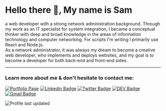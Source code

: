 

<!--
**SamSepehri/samsepehri** is a ✨ _special_ ✨ repository because its `README.md` (this file) appears on your GitHub profile.

Here are some ideas to get you started:

- 🔭 I’m currently working on ...
- 🌱 I’m currently learning ...
- 👯 I’m looking to collaborate on ...
- 🤔 I’m looking for help with ...
- 💬 Ask me about ...
- 📫 How to reach me: ...
- 😄 Pronouns: ...
- ⚡ Fun fact: ...
-->

# Hello there 👋, My name is Sam

<p>
a web developer with a strong network administration background. Through my work as an IT specialist for system integration, I became a conceptual thinker with deep and broad knowledge in the areas of information technology and computer networking. For scripts I'm writing I primarily use React and Node.js.<br>
As a network administrator, it was always my dream to become a creative web developer, who implements and deploys websites, and my goal is to become a developer for both back-end and front-end sides. 
</p>

---

### Learn more about me & don't hesitate to contact me:

[![Portfolio Page](https://img.shields.io/badge/www.SamSepehri.com-cc4e56?style=flat-square&link=http://www.samsepehri.com)](http://www.samsepehri.com)
[![Linkedin Badge](https://img.shields.io/badge/-Sam%20Sepehri--0072b1?style=flat-square&logo=Linkedin&logoColor=white&link=https://www.linkedin.com/in/sam-sepehri-90b6a3146)](https://www.linkedin.com/in/sam-sepehri-90b6a3146)
[![Twitter Badge](https://img.shields.io/badge/-sam__sepehri-1DA1F2?style=flat-square&logo=Twitter&logoColor=white&link=https://twitter.com/SamSepehri1)](https://https://twitter.com/SamSepehri1)
[![DEV Badge](https://img.shields.io/badge/-_samsepehri-%230A0A0A.svg?&style=flat-square&logo=DEV.to&logoColor=white&link=https://dev.to/samsepehri)](https://dev.to/samsepehri)
[![Gmail Badge](https://img.shields.io/badge/-sam.sepehri.64@gmail.com-c71610?style=flat-square&logo=Gmail&logoColor=white&link=mailto:sam.sepehri.64@gmail.com)](mailto:sam.sepehri.64@gmail.com)

![Profile last updated](https://img.shields.io/github/last-commit/evagrean/evagrean/main?label=Last%20updated&style=flat-square)
